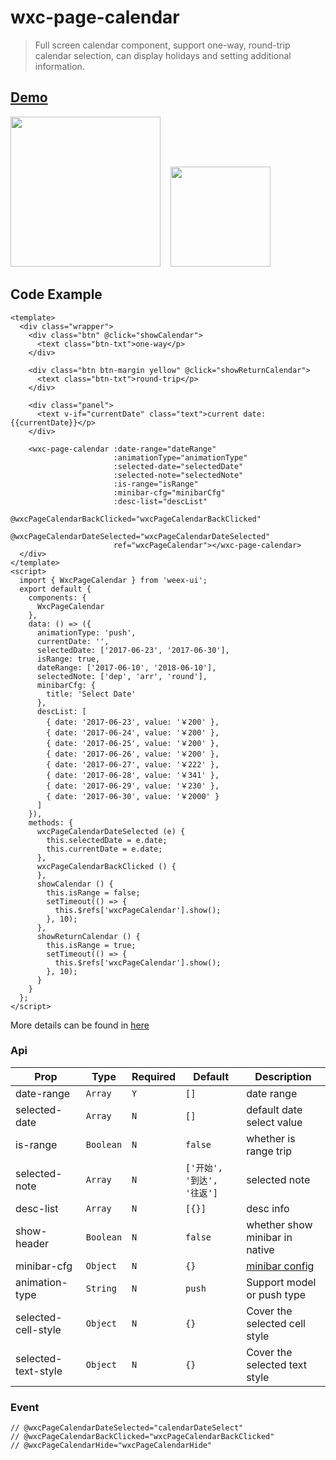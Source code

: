 # wxc-page-calendar 

> Full screen calendar component, support one-way, round-trip calendar selection, can display holidays and setting additional information.

## [Demo](https://h5.m.taobao.com/trip/wxc-page-calendar/index.html?_wx_tpl=https%3A%2F%2Fh5.m.taobao.com%2Ftrip%2Fwxc-page-calendar%2Fdemo%2Findex.native-min.js)
<img src="https://gw.alipayobjects.com/zos/rmsportal/adMndOsBWDDRjlFuWuHx.gif" width="240"/>&nbsp;&nbsp;&nbsp;&nbsp;<img src="https://img.alicdn.com/tfs/TB1jQLWSpXXXXaFXVXXXXXXXXXX-200-200.png" width="160"/>


## Code Example

```vue           
<template>
  <div class="wrapper">
    <div class="btn" @click="showCalendar">
      <text class="btn-txt">one-way</p>
    </div>

    <div class="btn btn-margin yellow" @click="showReturnCalendar">
      <text class="btn-txt">round-trip</p>
    </div>

    <div class="panel">
      <text v-if="currentDate" class="text">current date: {{currentDate}}</p>
    </div>

    <wxc-page-calendar :date-range="dateRange"
                       :animationType="animationType"
                       :selected-date="selectedDate"
                       :selected-note="selectedNote"
                       :is-range="isRange"
                       :minibar-cfg="minibarCfg"
                       :desc-list="descList"
                       @wxcPageCalendarBackClicked="wxcPageCalendarBackClicked"
                       @wxcPageCalendarDateSelected="wxcPageCalendarDateSelected"
                       ref="wxcPageCalendar"></wxc-page-calendar>
  </div>
</template>
<script>
  import { WxcPageCalendar } from 'weex-ui';
  export default {
    components: {
      WxcPageCalendar
    },
    data: () => ({
      animationType: 'push',
      currentDate: '',
      selectedDate: ['2017-06-23', '2017-06-30'],
      isRange: true,
      dateRange: ['2017-06-10', '2018-06-10'],
      selectedNote: ['dep', 'arr', 'round'],
      minibarCfg: {
        title: 'Select Date'
      },
      descList: [
        { date: '2017-06-23', value: '￥200' },
        { date: '2017-06-24', value: '￥200' },
        { date: '2017-06-25', value: '￥200' },
        { date: '2017-06-26', value: '￥200' },
        { date: '2017-06-27', value: '￥222' },
        { date: '2017-06-28', value: '￥341' },
        { date: '2017-06-29', value: '￥230' },
        { date: '2017-06-30', value: '￥2000' }
      ]
    }),
    methods: {
      wxcPageCalendarDateSelected (e) {
        this.selectedDate = e.date;
        this.currentDate = e.date;
      },
      wxcPageCalendarBackClicked () {
      },
      showCalendar () {
        this.isRange = false;
        setTimeout(() => {
          this.$refs['wxcPageCalendar'].show();
        }, 10);
      },
      showReturnCalendar () {
        this.isRange = true;
        setTimeout(() => {
          this.$refs['wxcPageCalendar'].show();
        }, 10);
      }
    }
  };
</script>

```

More details can be found in [here](https://github.com/alibaba/weex-ui/blob/master/example/page-calendar/index.vue)


### Api

| Prop | Type | Required | Default | Description |
|-------------|------------|--------|-----|-----|
| date-range | `Array` |`Y`| `[]` | date range |
| selected-date | `Array` |`N`| `[]` | default date select value |
| is-range | `Boolean` |`N`| `false` | whether is range trip  |
| selected-note | `Array` |`N`| `['开始', '到达', '往返']` | selected note |
| desc-list | `Array` |`N`| `[{}]` | desc info |
| show-header | `Boolean` |`N`| `false` | whether show minibar in native |
| minibar-cfg | `Object` |`N`| `{}` | [minibar config](https://github.com/alibaba/weex-ui/blob/master/packages/wxc-page-calendar/index.vue#L65)|
| animation-type | `String` | `N` | `push` | Support model or push type|
| selected-cell-style | `Object` | `N` | `{}` |Cover the selected cell style|
| selected-text-style | `Object` | `N` | `{}` |Cover the selected text style|
### Event

```
// @wxcPageCalendarDateSelected="calendarDateSelect"  
// @wxcPageCalendarBackClicked="wxcPageCalendarBackClicked"  
// @wxcPageCalendarHide="wxcPageCalendarHide"
```

